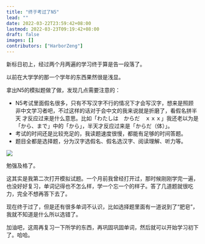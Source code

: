 ```yaml
---
title: "终于考过了N5"
lead: ""
date: 2022-03-22T23:59:42+08:00
lastmod: 2022-03-23T09:19:42+08:00
draft: false
images: []
contributors: ["HarborZeng"]
---
```


新标日初上，经过两个月两遍的学习终于算是告一段落了。

以前在大学学的那一个学年的东西果然很是浅显。

拿出N5的模拟题做了做，发现几点需要注意的：

- N5考试里面假名很多，只有不写汉字不行的情况下才会写汉字，想来是照顾非中文学习者吧，不过这样的话对于会中文的我来说就是折磨了，看假名拼半天 才反应过来是什么意思。比如「わたしは　からだ　ｘｘｘ」我还老以为是「から、まで」中的「から」，半天才反应过来是「からだ（体）」。
- 考试的时间还是比较充足的，我读题速度很慢，都能有足够的时间答题。
- 题目全都是选择题，分为汉字选假名、假名选汉字、阅读理解、听力等。

![](https://tellyouwhat-static-1251995834.cos.ap-chongqing.myqcloud.com/images/image-20220323204252339.png)

勉强及格了。

这其实是我第二次打开模拟试题。一个月前我曾经打开过，那时候刚刚学完一遍，也没好好复习，单词记得也不怎么样，学一个忘一个的样子。答了几道题就很吃力，完全不想再答下去了。

现在终于过了，但是还有很多单词不认识，比如选择题里面有一道说到了“肥皂”，我就不知道是什么所以选错了。

加油吧，这周再复习一下所学的东西，再巩固巩固单词，然后就可以开始学习初下了。哈哈。

